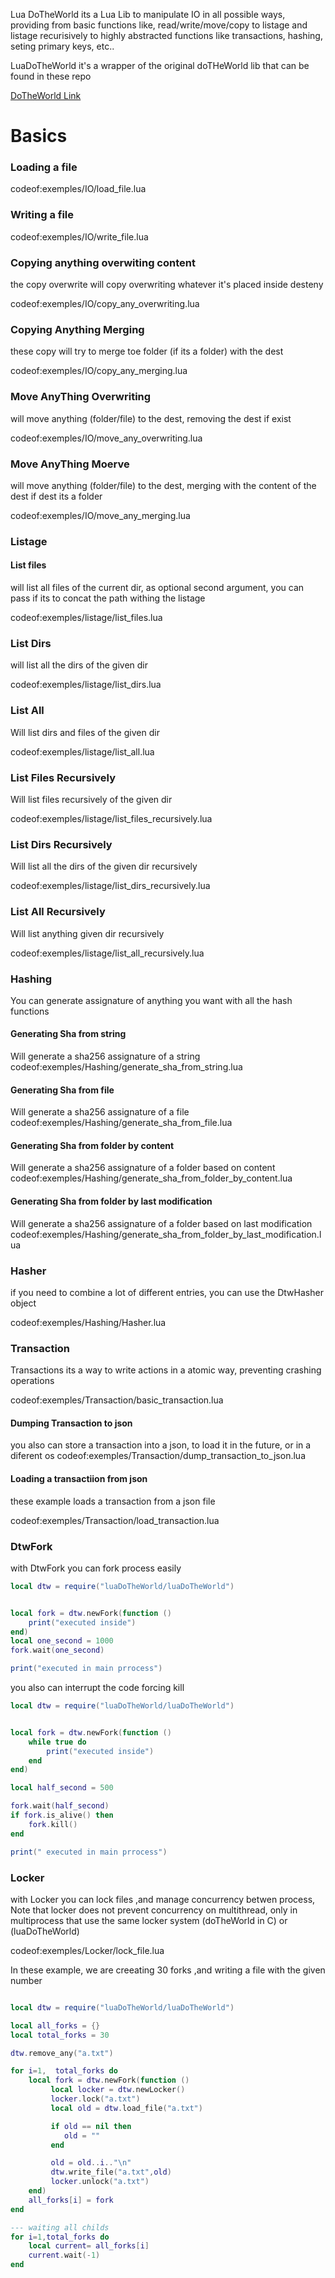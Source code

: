

Lua DoTheWorld its a Lua Lib to manipulate IO in all possible ways, providing 
from basic functions like, read/write/move/copy to listage and listage recurisively
to highly abstracted functions like transactions, hashing, seting primary keys, etc..

LuaDoTheWorld it's a wrapper of the original doTHeWorld lib that can be found in these repo

[DoTheWorld Link](https://github.com/OUIsolutions/DoTheWorld)



# Basics

### Loading a file
codeof:exemples/IO/load_file.lua


### Writing a file 
codeof:exemples/IO/write_file.lua

### Copying anything overwiting content
the copy overwrite will copy overwriting whatever it's placed inside desteny

codeof:exemples/IO/copy_any_overwriting.lua

### Copying Anything Merging
these  copy will try to merge toe folder (if its a folder) with the dest

codeof:exemples/IO/copy_any_merging.lua

### Move AnyThing Overwriting 
will move anything (folder/file) to the dest, removing the dest if exist

codeof:exemples/IO/move_any_overwriting.lua

### Move AnyThing Moerve
will move anything (folder/file) to the dest, merging with the content of the dest
if dest its a folder

codeof:exemples/IO/move_any_merging.lua

### Listage 

#### List files 

will list all files of the current dir, as optional second argument, you can pass if 
its to concat the path withing the listage

codeof:exemples/listage/list_files.lua

### List Dirs 

will list all the dirs of the given dir 

codeof:exemples/listage/list_dirs.lua


### List All 
Will list dirs and files of the given dir 

codeof:exemples/listage/list_all.lua

### List Files Recursively
Will list files recursively of the given dir

codeof:exemples/listage/list_files_recursively.lua

### List Dirs Recursively
Will list all the dirs of the given dir recursively

codeof:exemples/listage/list_dirs_recursively.lua

### List All Recursively
Will list anything given dir recursively

codeof:exemples/listage/list_all_recursively.lua

### Hashing 
You can generate assignature of anything you want  with all the hash functions

#### Generating Sha from string
Will generate a sha256 assignature of a string 
codeof:exemples/Hashing/generate_sha_from_string.lua

#### Generating Sha from file
Will generate a sha256 assignature of a file
codeof:exemples/Hashing/generate_sha_from_file.lua

#### Generating Sha from folder by content
Will generate a sha256 assignature of a folder based on content
codeof:exemples/Hashing/generate_sha_from_folder_by_content.lua


#### Generating Sha from folder by last modification
Will generate a sha256 assignature of a folder based on last modification
codeof:exemples/Hashing/generate_sha_from_folder_by_last_modification.lua

### Hasher
if you need to combine a lot of different entries, you can use the DtwHasher object

codeof:exemples/Hashing/Hasher.lua

### Transaction
Transactions its a way to write actions in a atomic way, preventing crashing operations 

codeof:exemples/Transaction/basic_transaction.lua

#### Dumping Transaction to json
you also can store a transaction into a json, to load it in the future, or in a diferent 
os
codeof:exemples/Transaction/dump_transaction_to_json.lua


#### Loading a transactiion from json 
these example loads a transaction from a json file 


codeof:exemples/Transaction/load_transaction.lua


### DtwFork 
with DtwFork you can fork process easily 
~~~lua 
local dtw = require("luaDoTheWorld/luaDoTheWorld")


local fork = dtw.newFork(function ()
	print("executed inside")
end)
local one_second = 1000
fork.wait(one_second)

print("executed in main prrocess")

~~~

you also can interrupt the code forcing kill

~~~lua 
local dtw = require("luaDoTheWorld/luaDoTheWorld")


local fork = dtw.newFork(function ()
    while true do
	    print("executed inside")
    end
end)

local half_second = 500

fork.wait(half_second)
if fork.is_alive() then
	fork.kill()
end

print(" executed in main prrocess")
~~~

### Locker
with Locker you can lock files ,and manage concurrency betwen process,
Note that locker does not prevent concurrency on multithread, only in multiprocess
that use the same locker system (doTheWorld in C) or (luaDoTheWorld)

codeof:exemples/Locker/lock_file.lua

In these example, we are creeating 30 forks ,and writing a file with the given number

~~~lua

local dtw = require("luaDoTheWorld/luaDoTheWorld")

local all_forks = {}
local total_forks = 30

dtw.remove_any("a.txt")

for i=1,  total_forks do
    local fork = dtw.newFork(function ()
         local locker = dtw.newLocker()
         locker.lock("a.txt")
         local old = dtw.load_file("a.txt")

         if old == nil then
         	old = ""
         end

         old = old..i.."\n"
         dtw.write_file("a.txt",old)
         locker.unlock("a.txt")
    end)
    all_forks[i] = fork
end

--- waiting all childs
for i=1,total_forks do
    local current= all_forks[i]
    current.wait(-1)
end
 
~~~

